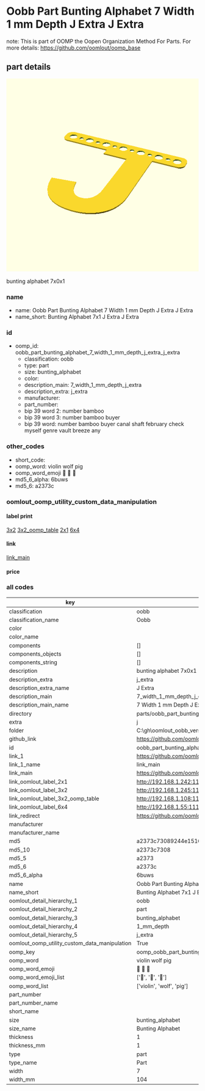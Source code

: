 # Oobb Part Bunting Alphabet 7 Width 1 mm Depth J Extra J Extra  

note: This is part of OOMP the Oopen Organization Method For Parts. For more details: https://github.com/oomlout/oomp_base

##  part details
  

[![](3dpr.png)](3dpr.png)

bunting alphabet 7x0x1



### name
* name: Oobb Part Bunting Alphabet 7 Width 1 mm Depth J Extra J Extra
* name_short: Bunting Alphabet 7x1 J Extra J Extra
### id
* oomp_id: oobb_part_bunting_alphabet_7_width_1_mm_depth_j_extra_j_extra
  * classification: oobb
  * type: part
  * size: bunting_alphabet
  * color: 
  * description_main: 7_width_1_mm_depth_j_extra
  * description_extra: j_extra
  * manufacturer: 
  * part_number: 
  * bip 39 word 2: number bamboo
  * bip 39 word 3: number bamboo buyer
  * bip 39 word: number bamboo buyer canal shaft february check myself genre vault breeze any

### other_codes
* short_code: 
* oomp_word: violin wolf pig
* oomp_word_emoji :violin: :wolf: :pig:
* md5_6_alpha: 6buws
* md5_6: a2373c






### oomlout_oomp_utility_custom_data_manipulation
#### label print
[3x2](http://192.168.1.245:1112/?label=oomp%206buws)
[3x2_oomp_table](http://192.168.1.108:1112/?label=oomp%206buws)
[2x1](http://192.168.1.242:1112/?label=oomp%206buws)
[6x4](http://192.168.1.55:1112/?label=oomp%206buws)    

#### link

[link_main](https://github.com/oomlout/oomlout_oobb_version_4_generated_parts/tree/main/navigation_oomp/oobb/part/bunting_alphabet/7_width_1_mm_depth_j_extra/j_extra/part)                              

#### price







### all codes 
| key | value |  
| --- | --- |  
| classification | oobb |  
| classification_name | Oobb |  
| color |  |  
| color_name |  |  
| components | [] |  
| components_objects | [] |  
| components_string | [] |  
| description | bunting alphabet 7x0x1 |  
| description_extra | j_extra |  
| description_extra_name | J Extra |  
| description_main | 7_width_1_mm_depth_j_extra |  
| description_main_name | 7 Width 1 mm Depth J Extra |  
| directory | parts/oobb_part_bunting_alphabet_7_width_1_mm_depth_j_extra_j_extra |  
| extra | j |  
| folder | C:\gh\oomlout_oobb_version_4_generated_parts\parts\oobb_part_bunting_alphabet_7_width_1_mm_depth_j_extra_j_extra |  
| github_link | https://github.com/oomlout/oomlout_oomp_part_src/tree/main/parts/oobb_part_bunting_alphabet_7_width_1_mm_depth_j_extra_j_extra |  
| id | oobb_part_bunting_alphabet_7_width_1_mm_depth_j_extra_j_extra |  
| link_1 | https://github.com/oomlout/oomlout_oobb_version_4_generated_parts/tree/main/navigation_oomp/oobb/part/bunting_alphabet/7_width_1_mm_depth_j_extra/j_extra/part |  
| link_1_name | link_main |  
| link_main | https://github.com/oomlout/oomlout_oobb_version_4_generated_parts/tree/main/navigation_oomp/oobb/part/bunting_alphabet/7_width_1_mm_depth_j_extra/j_extra/part |  
| link_oomlout_label_2x1 | http://192.168.1.242:1112/?label=oomp%206buws |  
| link_oomlout_label_3x2 | http://192.168.1.245:1112/?label=oomp%206buws |  
| link_oomlout_label_3x2_oomp_table | http://192.168.1.108:1112/?label=oomp%206buws |  
| link_oomlout_label_6x4 | http://192.168.1.55:1112/?label=oomp%206buws |  
| link_redirect | https://github.com/oomlout/oomlout_oobb_version_4_generated_parts/tree/main/parts/oobb_bunting_alphabet_07_01_ex_j |  
| manufacturer |  |  
| manufacturer_name |  |  
| md5 | a2373c73089244e1516272103ec484bb |  
| md5_10 | a2373c7308 |  
| md5_5 | a2373 |  
| md5_6 | a2373c |  
| md5_6_alpha | 6buws |  
| name | Oobb Part Bunting Alphabet 7 Width 1 mm Depth J Extra J Extra |  
| name_short | Bunting Alphabet 7x1 J Extra J Extra |  
| oomlout_detail_hierarchy_1 | oobb |  
| oomlout_detail_hierarchy_2 | part |  
| oomlout_detail_hierarchy_3 | bunting_alphabet |  
| oomlout_detail_hierarchy_4 | 1_mm_depth |  
| oomlout_detail_hierarchy_5 | j_extra |  
| oomlout_oomp_utility_custom_data_manipulation | True |  
| oomp_key | oomp_oobb_part_bunting_alphabet_7_width_1_mm_depth_j_extra_j_extra |  
| oomp_word | violin wolf pig |  
| oomp_word_emoji | :violin: :wolf: :pig: |  
| oomp_word_emoji_list | [':violin:', ':wolf:', ':pig:'] |  
| oomp_word_list | ['violin', 'wolf', 'pig'] |  
| part_number |  |  
| part_number_name |  |  
| short_name |  |  
| size | bunting_alphabet |  
| size_name | Bunting Alphabet |  
| thickness | 1 |  
| thickness_mm | 1 |  
| type | part |  
| type_name | Part |  
| width | 7 |  
| width_mm | 104 |  
